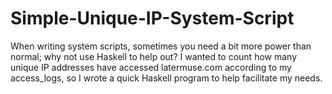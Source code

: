 Simple-Unique-IP-System-Script
==============================

When writing system scripts, sometimes you need a bit more power than normal; why not use Haskell to help out? I wanted to count how many unique IP addresses have accessed latermuse.com according to my access_logs, so I wrote a quick Haskell program to help facilitate my needs.
